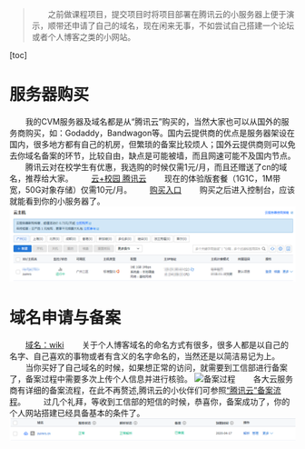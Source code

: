 > 　　之前做课程项目，提交项目时将项目部署在腾讯云的小服务器上便于演示，顺带还申请了自己的域名，现在闲来无事，不如尝试自己搭建一个论坛或者个人博客之类的小网站。

[toc]
# 服务器购买

　　我的CVM服务器及域名都是从“腾讯云”购买的，当然大家也可以从国外的服务商购买，如：Godaddy，Bandwagon等。国内云提供商的优点是服务器架设在国内，很多地方都有自己的机房，但繁琐的备案比较烦人；国外云提供商则可以免去你域名备案的环节，比较自由，缺点是可能被墙，而且网速可能不及国内节点。
　　腾讯云对在校学生有优惠，我选购的时候仅需1元/月，而且还赠送了cn的域名，推荐给大家。
　　[云+校园 腾讯云](https://cloud.tencent.com/act/campus?fromSource=gwzcw.436851.436851.436851)
　　现在的体验版套餐（1G1C，1M带宽，50G对象存储）仅需10元/月。
　　[购买入口](https://cloud.tencent.com/act/campus?fromSource=gwzcw.436851.436851.436851)
　　购买之后进入控制台，应该就能看到你的小服务器了。
　　![腾讯云控制台][1]

# 域名申请与备案
　　[域名：wiki](https://zh.wikipedia.org/wiki/%E5%9F%9F%E5%90%8D)
　　关于个人博客域名的命名方式有很多，很多人都是以自己的名字、自己喜欢的事物或者有含义的名字命名的，当然还是以简洁易记为上。
　　当你买好了自己域名的时候，如果想正常的访问，就需要到工信部进行备案了，备案过程中需要多次上传个人信息并进行核验。
![备案过程][2]
　　各大云服务商有详细的备案流程，在此不再赘述,腾讯云的小伙伴们可参照[“腾讯云”备案流程](https://cloud.tencent.com/document/product/243/655)。
　　过几个礼拜，等收到工信部的短信的时候，恭喜你，备案成功了，你的个人网站搭建已经具备基本的条件了。
![域名已备案](https://github.com/zuimrs/myBlogFile/raw/master/B001/2.png)

  [1]: https://github.com/zuimrs/myBlogFile/raw/master/B001/1.png
  [2]: https://mc.qcloudimg.com/static/img/63c6b49b6c53d9cf9ff4f155d7c24971/bb.jpg